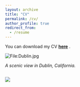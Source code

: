 ```yaml
---
layout: archive
title: "CV"
permalink: /cv/
author_profile: true
redirect_from:
  - /resume
---
```


You can download my CV <span style="color:blue">**[here](http://karanalytics.github.io/files/CV.pdf "Curriculum Vitae")**</span> .

<div class="wp-caption aligncenter" style="width: 755px; border: 0;">
  <p>
    <img class="aligncenter" src="http://karanalytics.com/images/Dublin.jpg" alt="File:Dublin.jpg" />
  </p>
  
  <p class="wp-caption-text">
    <em> A scenic view in Dublin, California.</em>
  </p>
</div>

## ![](images/Dublin.jpg)

